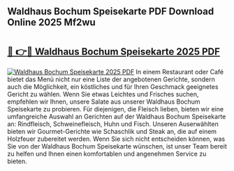 ## Waldhaus Bochum Speisekarte PDF Download Online 2025 Mf2wu

# <h2><a href="http://gcbeqit.nevu.top/?p=Waldhaus+Bochum+Speisekarte">🔗 👉🔴 Waldhaus Bochum Speisekarte 2025 PDF</a></h2>

[![Waldhaus Bochum Speisekarte 2025 PDF](https://i.imgur.com/dBaPXMq.png)](http://gcbeqit.nevu.top/?p=Waldhaus+Bochum+Speisekarte)
In einem Restaurant oder Café bietet das Menü nicht nur eine Liste der angebotenen Gerichte, sondern auch die Möglichkeit, ein köstliches und für Ihren Geschmack geeignetes Gericht zu wählen. Wenn Sie etwas Leichtes und Frisches suchen, empfehlen wir Ihnen, unsere Salate aus unserer Waldhaus Bochum Speisekarte zu probieren. Für diejenigen, die Fleisch lieben, bieten wir eine umfangreiche Auswahl an Gerichten auf der Waldhaus Bochum Speisekarte an: Rindfleisch, Schweinefleisch, Huhn und Fisch. Unseren Auserwählten bieten wir Gourmet-Gerichte wie Schaschlik und Steak an, die auf einem Holzfeuer zubereitet werden. Wenn Sie sich nicht entscheiden können, was Sie von der Waldhaus Bochum Speisekarte wünschen, ist unser Team bereit zu helfen und Ihnen einen komfortablen und angenehmen Service zu bieten.
